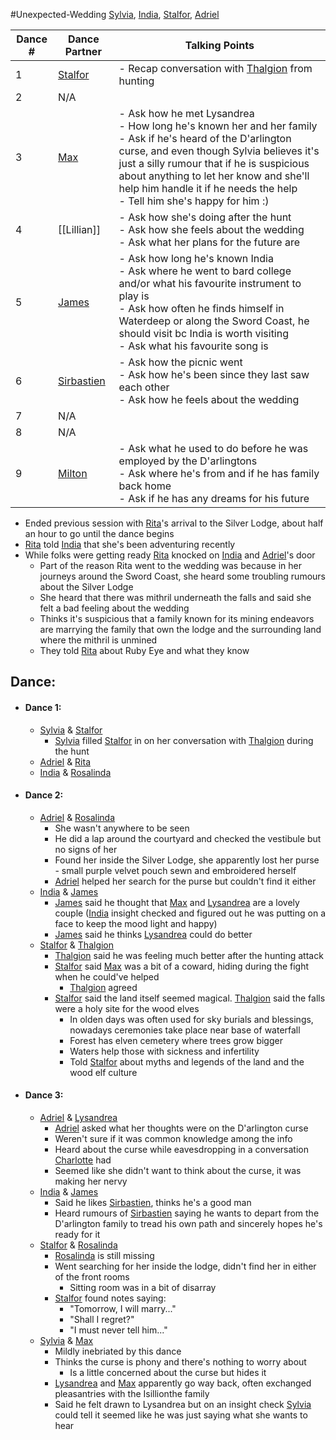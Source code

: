 #Unexpected-Wedding 
[Sylvia](PCs/Past/Sylvia.md), [India](PCs/Current/India.md), [Stalfor](PCs/Current/Stalfor.md), [Adriel](PCs/Current/Adriel.md)

| Dance # | Dance Partner                     | Talking Points                                                                                                                                                                                                                                                                                                                         |
| ------- | --------------------------------- | -------------------------------------------------------------------------------------------------------------------------------------------------------------------------------------------------------------------------------------------------------------------------------------------------------------------------------------- |
| 1       | [Stalfor](PCs/Current/Stalfor.md) | - Recap conversation with [Thalgion](NPCs/Deceased/Thalgion.md) from hunting                                                                                                                                                                                                                                                           |
| 2       | N/A                               |                                                                                                                                                                                                                                                                                                                                        |
| 3       | [Max](NPCs/Deceased/Max.md)       | - Ask how he met Lysandrea <br> - How long he's known her and her family <br> - Ask if he's heard of the D'arlington curse, and even though Sylvia believes it's just a silly rumour that if he is suspicious about anything to let her know and she'll help him handle it if he needs the help <br> - Tell him she's happy for him :) |
| 4       | [[Lillian]]                       | - Ask how she's doing after the hunt <br> - Ask how she feels about the wedding <br> - Ask what her plans for the future are                                                                                                                                                                                                           |
| 5       | [James](NPCs/Living/James.md)     | - Ask how long he's known India <br> - Ask where he went to bard college and/or what his favourite instrument to play is <br> - Ask how often he finds himself in Waterdeep or along the Sword Coast, he should visit bc India is worth visiting <br> - Ask what his favourite song is                                                 |
| 6       | [Sirbastien](NPCs/Living/Sirbastien.md)                    | - Ask how the picnic went <br> - Ask how he's been since they last saw each other <br> - Ask how he feels about the wedding                                                                                                                                                                                                            |
| 7       | N/A                               |                                                                                                                                                                                                                                                                                                                                        |
| 8       | N/A                               |                                                                                                                                                                                                                                                                                                                                        |
| 9       | [Milton](NPCs/Living/Milton.md)   | - Ask what he used to do before he was employed by the D'arlingtons <br> - Ask where he's from and if he has family back home <br> - Ask if he has any dreams for his future                                                                                                                                                           |

- Ended previous session with [Rita](NPCs/Living/Rita.md)'s arrival to the Silver Lodge, about half an hour to go until the dance begins
- [Rita](NPCs/Living/Rita.md) told [India](PCs/Current/India.md) that she's been adventuring recently
- While folks were getting ready [Rita](NPCs/Living/Rita.md) knocked on [India](PCs/Current/India.md) and [Adriel](PCs/Current/Adriel.md)'s door
	- Part of the reason Rita went to the wedding was because in her journeys around the Sword Coast, she heard some troubling rumours about the Silver Lodge
	- She heard that there was mithril underneath the falls and said she felt a bad feeling about the wedding
	- Thinks it's suspicious that a family known for its mining endeavors are marrying the family that own the lodge and the surrounding land where the mithril is unmined
	- They told [Rita](NPCs/Living/Rita.md) about Ruby Eye and what they know

## Dance:
- #### Dance 1:
	- [Sylvia](PCs/Past/Sylvia.md) & [Stalfor](PCs/Current/Stalfor.md)
		- [Sylvia](PCs/Past/Sylvia.md) filled [Stalfor](PCs/Current/Stalfor.md) in on her conversation with [Thalgion](NPCs/Deceased/Thalgion.md) during the hunt
	- [Adriel](PCs/Current/Adriel.md) & [Rita](NPCs/Living/Rita.md)
	- [India](PCs/Current/India.md) & [Rosalinda](NPCs/Living/Rosalinda.md)
- #### Dance 2:
	- [Adriel](PCs/Current/Adriel.md) & [Rosalinda](NPCs/Living/Rosalinda.md)
		- She wasn't anywhere to be seen
		- He did a lap around the courtyard and checked the vestibule but no signs of her
		- Found her inside the Silver Lodge, she apparently lost her purse - small purple velvet pouch sewn and embroidered herself
		- [Adriel](PCs/Current/Adriel.md) helped her search for the purse but couldn't find it either
	- [India](PCs/Current/India.md) & [James](NPCs/Living/James.md)
		- [James](NPCs/Living/James.md) said he thought that [Max](NPCs/Deceased/Max.md) and [Lysandrea](NPCs/Living/Lysandrea.md) are a lovely couple ([India](PCs/Current/India.md) insight checked and figured out he was putting on a face to keep the mood light and happy)
		- [James](NPCs/Living/James.md) said he thinks [Lysandrea](NPCs/Living/Lysandrea.md) could do better
	- [Stalfor](PCs/Current/Stalfor.md) & [Thalgion](NPCs/Deceased/Thalgion.md)
		- [Thalgion](NPCs/Deceased/Thalgion.md) said he was feeling much better after the hunting attack
		- [Stalfor](PCs/Current/Stalfor.md) said [Max](NPCs/Deceased/Max.md) was a bit of a coward, hiding during the fight when he could've helped 
			- [Thalgion](NPCs/Deceased/Thalgion.md) agreed
		- [Stalfor](PCs/Current/Stalfor.md) said the land itself seemed magical. [Thalgion](NPCs/Deceased/Thalgion.md) said the falls were a holy site for the wood elves
			- In olden days was often used for sky burials and blessings, nowadays ceremonies take place near base of waterfall
			- Forest has elven cemetery where trees grow bigger
			- Waters help those with sickness and infertility
			- Told [Stalfor](PCs/Current/Stalfor.md) about myths and legends of the land and the wood elf culture
- #### Dance 3:
	- [Adriel](PCs/Current/Adriel.md) & [Lysandrea](NPCs/Living/Lysandrea.md)
		- [Adriel](PCs/Current/Adriel.md) asked what her thoughts were on the D'arlington curse
		- Weren't sure if it was common knowledge among the info
		- Heard about the curse while eavesdropping in a conversation [Charlotte](NPCs/Living/Charlotte.md) had
		- Seemed like she didn't want to think about the curse, it was making her nervy
	- [India](PCs/Current/India.md) & [James](NPCs/Living/James.md)
		- Said he likes [Sirbastien](NPCs/Living/Sirbastien.md), thinks he's a good man
		- Heard rumours of [Sirbastien](NPCs/Living/Sirbastien.md) saying he wants to depart from the D'arlington family to tread his own path and sincerely hopes he's ready for it
	- [Stalfor](PCs/Current/Stalfor.md) & [Rosalinda](NPCs/Living/Rosalinda.md)
		- [Rosalinda](NPCs/Living/Rosalinda.md) is still missing
		- Went searching for her inside the lodge, didn't find her in either of the front rooms
			- Sitting room was in a bit of disarray
		- [Stalfor](PCs/Current/Stalfor.md) found notes saying:
			- "Tomorrow, I will marry..."
			- "Shall I regret?"
			- "I must never tell him..."
	- [Sylvia](PCs/Past/Sylvia.md) & [Max](NPCs/Deceased/Max.md)
		- Mildly inebriated by this dance
		- Thinks the curse is phony and there's nothing to worry about
			- Is a little concerned about the curse but hides it
		- [Lysandrea](NPCs/Living/Lysandrea.md) and [Max](NPCs/Deceased/Max.md) apparently go way back, often exchanged pleasantries with the Isillionthe family
		- Said he felt drawn to Lysandrea but on an insight check [Sylvia](PCs/Past/Sylvia.md) could tell it seemed like he was just saying what she wants to hear
